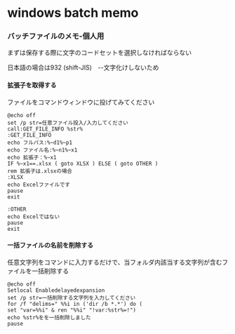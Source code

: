 # windows batch memo
 ### バッチファイルのメモ-個人用

まずは保存する際に文字のコードセットを選択しなければならない

日本語の場合は932 (shift-JIS)　--文字化けしないため



#### 拡張子を取得する

ファイルをコマンドウィンドウに投げてみてください

```batch
@echo off
set /p str=任意ファイル投入/入力してください
call:GET_FILE_INFO %str%
:GET_FILE_INFO
echo フルパス:%~d1%~p1
echo ファイル名:%~n1%~x1
echo 拡張子：%~x1
IF %~x1==.xlsx ( goto XLSX ) ELSE ( goto OTHER )
rem 拡張子は.xlsxの場合
:XLSX
echo Excelファイルです
pause
exit

:OTHER
echo Excelではない
pause
exit
```

#### 一括ファイルの名前を削除する

任意文字列をコマンドに入力するだけで、当フォルダ内該当する文字列が含むファイルを一括削除する

```batch
@echo off
Setlocal Enabledelayedexpansion
set /p str=一括削除する文字列を入力してください
for /f "delims=" %%i in ('dir /b *.*') do (
set "var=%%i" & ren "%%i" "!var:%str%=!")
echo %str%をを一括削除しました
pause
```

